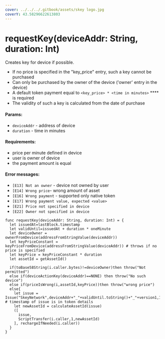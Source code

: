 ```yaml
---
cover: ../../../.gitbook/assets/skey logo.jpg
coverY: 43.58296622613803
---
```


# requestKey(deviceAddr: String, duration: Int)

Creates key for device if possible.

* If no price is specified in the "key\_price" entry, such a key cannot be purchased
* Can only be purchased by the owner of the device ('owner' entry in the device)
* A default token payment equal to `<key_price> * <time in minutes>` **** is required
* The validity of such a key is calculated from the date of purchase

#### Params:

* `deviceAddr` - address of device
* `duration` - time in minutes

#### Requirements:

* price per minute defined in device
* user is owner of device
* the payment amount is equal

#### Error messages:

* `[E13] Not an owner` - device not owned by user
* `[E14] Wrong price`- wrong amount of asset
* `[E16] Wrong payment` - supported only native token
* `[E17] Wrong payment value, expected <value>`
* `[E21] Price not specified in device`
* `[E22] Owner not specified in device`

```
func requestKey(deviceAddr: String, duration: Int) = {
  let issuedAt=lastBlock.timestamp
  let validUntil=issuedAt + duration * oneMinute
  let deviceOwner = ownerFromDevice(addressFromStringValue(deviceAddr))
  let keyPriceConstant = keyPriceFromDevice(addressFromStringValue(deviceAddr)) # throws if no price is specified
  let keyPrice = keyPriceConstant * duration
  let assetId = getAssetId()

  if(toBase58String(i.caller.bytes)!=deviceOwner)then throw("Not permitted")
  else if(deviceActionKey(deviceAddr)==NONE) then throw("No such device")
  else if(priceIsWrong(i,assetId,keyPrice))then throw("wrong price")
  else{
    let issue = Issue("SkeyNetwork",deviceAddr+"_"+validUntil.toString()+"_"+version1,1,0,false) # timestamp of issue is in token details
    let newAssetId = calculateAssetId(issue)
    ([
      issue,
      ScriptTransfer(i.caller,1,newAssetId)
    ], rechargeIfNeeded(i.caller))
  } 
}
```
